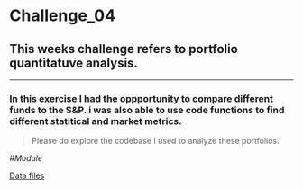 # Challenge_04

## This weeks challenge refers to portfolio quantitatuve analysis. 

---

### In this exercise I had the oppportunity to compare different funds to the S&P. i was also able to use code functions to find different statitical and market metrics.

> Please do explore the codebase I used to analyze these portfolios.

#*Module*

[Data files](Starter_Code/Resources/whale_navs.csv)

